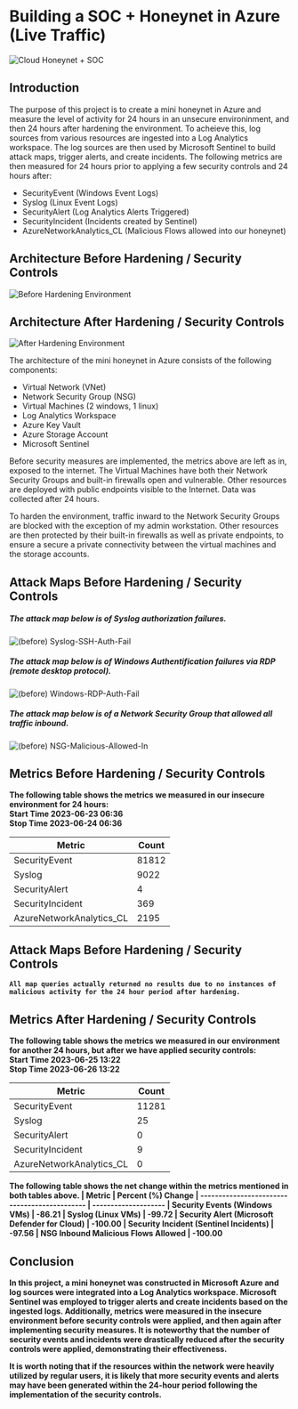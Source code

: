 # Building a SOC + Honeynet in Azure (Live Traffic)
![Cloud Honeynet + SOC](https://github.com/ACharles813/Azure-Honeynet-Project/assets/138184708/7df667fe-7eac-4d37-93d1-311dc73ccf70)



## Introduction
The purpose of this project is to create a mini honeynet in Azure and measure the level of activity for 24 hours in an unsecure environinment, and then 24 hours after hardening the environment. To acheieve this, log sources from various resources are ingested into a Log Analytics workspace. The log sources are then used by Microsoft Sentinel to build attack maps, trigger alerts, and create incidents. The following metrics are then measured for 24 hours prior to applying a few security controls and 24 hours after:

- SecurityEvent (Windows Event Logs)
- Syslog (Linux Event Logs)
- SecurityAlert (Log Analytics Alerts Triggered)
- SecurityIncident (Incidents created by Sentinel)
- AzureNetworkAnalytics_CL (Malicious Flows allowed into our honeynet)

## Architecture Before Hardening / Security Controls
![Before Hardening Environment](https://github.com/ACharles813/Azure-Honeynet-Project/assets/138184708/ae6455ee-0ce4-43bd-89f1-cfbf535e5478)


## Architecture After Hardening / Security Controls
![After Hardening Environment](https://github.com/ACharles813/Azure-Honeynet-Project/assets/138184708/a7a723fa-8825-4c31-84ad-fc56b679e98d)



The architecture of the mini honeynet in Azure consists of the following components:

- Virtual Network (VNet)
- Network Security Group (NSG)
- Virtual Machines (2 windows, 1 linux)
- Log Analytics Workspace
- Azure Key Vault
- Azure Storage Account
- Microsoft Sentinel

Before security measures are implemented, the metrics above are left as in, exposed to the internet. The Virtual Machines have both their Network Security Groups and built-in firewalls open and vulnerable. Other resources are deployed with public endpoints visible to the Internet. Data was collected after 24 hours.

To harden the environment, traffic inward to the Network Security Groups are blocked with the exception of my admin workstation. Other resources are then protected by their built-in firewalls as well as private endpoints, to ensure a secure a private connectivity between the virtual machines and the storage accounts.

## Attack Maps Before Hardening / Security Controls

##### The attack map below is of Syslog authorization failures.
![(before) Syslog-SSH-Auth-Fail](https://github.com/ACharles813/Azure-Honeynet-Project/assets/138184708/df3976ec-370d-4fdf-bd47-0ed0af63b303)<br>

##### The attack map below is of Windows Authentification failures via RDP (remote desktop protocol). 
![(before) Windows-RDP-Auth-Fail](https://github.com/ACharles813/Azure-Honeynet-Project/assets/138184708/920a78f7-695a-4399-ae17-18b826d05f2f)<br>

##### The attack map below is of a Network Security Group that allowed all traffic inbound.
![(before) NSG-Malicious-Allowed-In](https://github.com/ACharles813/Azure-Honeynet-Project/assets/138184708/3e8d93f6-ad91-4bb9-b255-7a67d2504025)<b>



## Metrics Before Hardening / Security Controls

The following table shows the metrics we measured in our insecure environment for 24 hours:<br>
Start Time 2023-06-23 06:36<br>
Stop Time 2023-06-24 06:36

| Metric                   | Count
| ------------------------ | -----
| SecurityEvent            | 81812
| Syslog                   | 9022
| SecurityAlert            | 4
| SecurityIncident         | 369
| AzureNetworkAnalytics_CL | 2195

## Attack Maps Before Hardening / Security Controls

```All map queries actually returned no results due to no instances of malicious activity for the 24 hour period after hardening.```

## Metrics After Hardening / Security Controls

The following table shows the metrics we measured in our environment for another 24 hours, but after we have applied security controls:<br>
Start Time 2023-06-25 13:22<br>
Stop Time	2023-06-26 13:22

| Metric                   | Count
| ------------------------ | -----
| SecurityEvent            | 11281
| Syslog                   | 25
| SecurityAlert            | 0
| SecurityIncident         | 9
| AzureNetworkAnalytics_CL | 0


The following table shows the net change within the metrics mentioned in both tables above.
| Metric                                        | Percent (%) Change
| --------------------------------------------- | --------------------
| Security Events (Windows VMs)                 | -86.21
| Syslog    (Linux VMs)                         | -99.72
| Security Alert (Microsoft Defender for Cloud) | -100.00
| Security Incident   (Sentinel Incidents)      | -97.56
| NSG Inbound Malicious Flows Allowed           | -100.00


## Conclusion

In this project, a mini honeynet was constructed in Microsoft Azure and log sources were integrated into a Log Analytics workspace. Microsoft Sentinel was employed to trigger alerts and create incidents based on the ingested logs. Additionally, metrics were measured in the insecure environment before security controls were applied, and then again after implementing security measures. It is noteworthy that the number of security events and incidents were drastically reduced after the security controls were applied, demonstrating their effectiveness.

It is worth noting that if the resources within the network were heavily utilized by regular users, it is likely that more security events and alerts may have been generated within the 24-hour period following the implementation of the security controls.
